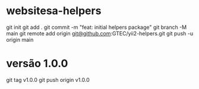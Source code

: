 # websitesa-helpers

git init
git add .
git commit -m "feat: initial helpers package"
git branch -M main
git remote add origin git@github.com:GTEC/yii2-helpers.git
git push -u origin main

# versão 1.0.0
git tag v1.0.0
git push origin v1.0.0